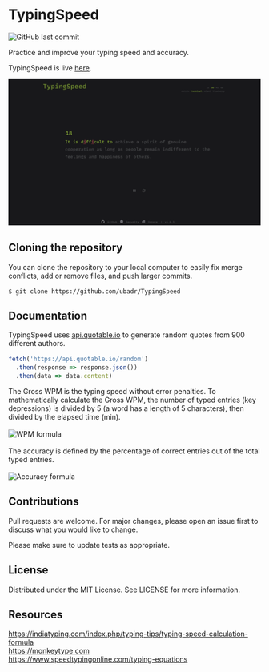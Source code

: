 # TypingSpeed

<img alt="GitHub last commit" src="https://img.shields.io/github/last-commit/ubadr/TypingSpeed">


Practice and improve your typing speed and accuracy.

TypingSpeed is live [here](https://ubadr.github.io/TypingSpeed/).

![TypingSpeed](assets/img/website.png?raw=true)

## Cloning the repository

You can clone the repository to your local computer to easily fix merge conflicts, add or remove files, and push larger commits.

```
$ git clone https://github.com/ubadr/TypingSpeed
```

## Documentation

TypingSpeed uses [api.quotable.io](https://github.com/lukePeavey/quotable) to generate random quotes from 900 different authors.

```javascript
fetch('https://api.quotable.io/random')
  .then(response => response.json())
  .then(data => data.content)
```

The Gross WPM is the typing speed without error penalties. To mathematically calculate the Gross WPM, the number of typed entries (key depressions) is divided by 5 (a word has a length of 5 characters), then divided by the elapsed time (min).
<br/><br/>
![WPM formula](https://latex.codecogs.com/gif.latex?\dpi{150}&space;\bg_white&space;WPM&space;=&space;\frac{\frac{Entries}{5}}{Time&space;(min)})
<br/><br/>
The accuracy is defined by the percentage of correct entries out of the total typed entries.
<br/><br/>
![Accuracy formula](https://latex.codecogs.com/gif.latex?\dpi{150}&space;\bg_white&space;WPM&space;=&space;\frac{Correct\:&space;entries}{Total&space;\:&space;entries}\times&space;100)

## Contributions

Pull requests are welcome. For major changes, please open an issue first to discuss what you would like to change.

Please make sure to update tests as appropriate.
    
## License

Distributed under the MIT License. See LICENSE for more information.

## Resources
https://indiatyping.com/index.php/typing-tips/typing-speed-calculation-formula
<br/>
https://monkeytype.com
<br/>
https://www.speedtypingonline.com/typing-equations
